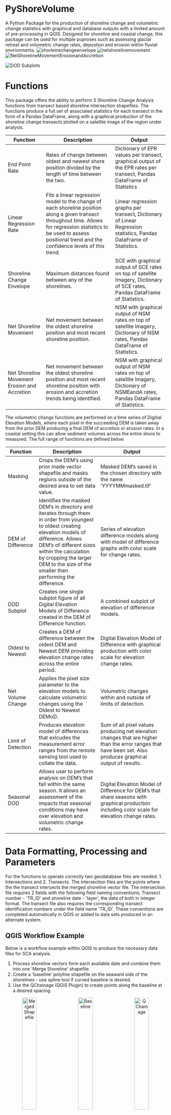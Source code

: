 # PyShoreVolume

A Python Package for the production of shoreline change and volumetric change statistics with graphical and database outputs with a limited amount of pre-processing in QGIS. Designed for shoreline and coastal change, this package can be used for multiple puproses such as assessing glacial retreat and volumetric change rates, depostion and erosion within fluvial envrionments. 
![shorleinechangeenvelope](https://user-images.githubusercontent.com/103570277/229756967-e0fdaede-57e7-4b3a-ba17-1da875539251.png)
![netshorelinemovement](https://user-images.githubusercontent.com/103570277/229757084-0e69bb95-7892-4495-ae91-84460d1654c6.png)
![NetShorelineMovementErosionandAccretion](https://user-images.githubusercontent.com/103570277/229799392-d8049410-7d93-404c-8f60-df2c8784a27a.png)


![DOD Subplots](https://user-images.githubusercontent.com/103570277/229829778-fed9f91b-dc0d-4bd5-b68f-d7d6650b2467.png)

# Functions 

This package offers the ability to perform 5 Shoreline Change Analysis functions from transect based shoreline intersection shapefiles. The functions produce a full set of associated statistics for each transect in the form of a Pandas DataFrame, along with a graphical production of the shoreline change transects plotted on a satellite image of the region under analysis. 

| Function | Description | Output |
| --- | --- | --- |
| End Point Rate | Rates of change between oldest and newest shore position divided by the length of time between the two. | Dictionary of EPR values per transect, graphical output of the EPR rates per transect, Pandas DataFrame of Statistics |
| Linear Regression Rate | Fits a linear regression model to the change of each shoreline position along a given transect throughout time. Allows for regression statistics to be used to assess positional trend and the confidence levels of this trend. | Linear regression graphs per transect, Dictionary of Linear Regression statistics, Pandas DataFrame of Statistics. |
| Shoreline Change Envelope | Maximum distances found between any of the shorelines. | SCE with graphical output of SCE rates on top of satellite Imagery, Dictionary of SCE rates, Pandas DataFrame of Statistics.|
| Net Shoreline Movement | Net movement between the oldest shoreline position and most recent shoreline position. | NSM with graphical output of NSM rates on top of satellite Imagery, Dictionary of NSM rates, Pandas DataFrame of Statistics.|
| Net Shoreline Movement Erosion and Accretion | Net movement between the oldest shoreline position and most recent shoreline position with erosion and accretion trends being identified. | NSM with graphical output of NSM rates on top of satellite Imagery, Dictionary of NSMEandA rates, Pandas DataFrame of Statistics. |


The volumetric change functions are performed on a time series of Digitial Elevation Models, where each pixel in the succeeding DEM is taken away from the prior DEM producing a final DEM of accretion or erosion rates. In a coastal setting this can allow sediment volumes across the entire shore to measured. The full range of functions are defined below. 

| Function | Description | Output |
| --- | --- | --- |
Masking | Crops the DEM’s using prior made vector shapefile and masks regions outside of the desired area to set data value. | Masked DEM’s saved in the chosen directory with the name ’YYYYMMmasked.tif’ |
DEM of Difference | Identifies the masked DEM’s in directory and iterates through them in order from youngest to oldest creating elevation models of difference. Allows DEM’s of different sizes within the calculation by cropping the larger DEM to the size of the smaller then performing the difference. | Series of elevation difference models along with model of difference graphs with color scale for change rates.|
|DOD Subplot | Creates one single subplot figure of all Digital Elevation Models of Difference created in the DEM of Difference function. | A combined subplot of elevation of difference models.|
Oldest to Newest | Creates a DEM of difference between the oldest DEM and Newest DEM providing elevation change rates across the entire period.| Digital Elevation Model of Difference with graphical production with color scale for elevation change rates. |
|Net Volume Change | Applies the pixel size parameter to the elevation models to calculate volumetric changes using the Oldest to Newest DEMoD.| Volumetric changes within and outside of limits of detection. 
Limit of Detection | Produces elevation model of differences that exlcudes the measurement error ranges from the remote sensing tool used to collate the data. | Sum of all pixel values producing net elevation changes that are higher than the error ranges that have been set. Also produces graphical output of results. |
Seasonal DOD | Allows user to perform analysis on DEM’s that fall within the same season. It allows an assessment of the impacts that seasonal conditions may have over elevation and volumetric change rates. |Digital Elevation Model of Difference for DEM’s that share seasons with graphical production including color scale for elevation change rates.|


# Data Formatting, Processing and Parameters

For the functions to operate correctly two geodatabase files are needed: 1. Intersections and 2. Transects. The intersection files are the points where the the transect intersects the merged shoreline vector file. The intersection file requires 2 fields with the following field naming conventions; Transect number - 'TR_ID' and shoreline date - 'layer', the data of both in integer format.  The transect file also requires the corresponding transect identification numbers under the field name 'TR_ID'. These conventions are completed automatically in QGIS or added to data sets produced in an alternate system. 

## QGIS Workflow Example

Below is a workflow example within QGIS to produce the necessary data files for SCA analysis. 

1. Process shoreline vectors form each available date and combine them into one 'Merge Shoreline' shapefile. 
2. Create a 'baseline' polyline shapefile on the seaward side of the shorelines - use spline tool if curved baseline is desired. 
3. Use the QChainage (QGIS Plugin) to create points along the baseline at a desired spacing.

<p align="center" width="100%">
<img align = 'left' width="30%" alt="Merged Shapefile" src="https://user-images.githubusercontent.com/103570277/233672883-4178cefb-fefa-4eaa-9459-1532cf992499.png">
<img align = 'center' width="30%" alt="Baseline" src="https://user-images.githubusercontent.com/103570277/233671156-7fe22018-2b71-4a69-82d6-d92e1960c293.png"> 
<img align = 'right' width="30%" alt="Q Chainage" src="https://user-images.githubusercontent.com/103570277/233670294-563e0c85-6bd3-4453-b387-c6ddd61abdb1.png">
</p>

4. Use the 'Snap Geometries to Layer' tool to assign the 'chain_baseline' points to the baseline. 
5. Use the 'Transect' tool to set perpendicular transects along the new Snapped Geometry line. 
6. Use 'Intersections' tool to create point file of intersections between Transects file and Merged Shoreline Shapefile. 

<p align="center" width="100%">
<img align = 'left' width="30%" alt="Snap Geoms" src="https://user-images.githubusercontent.com/103570277/233671304-a56a5dc6-956e-4724-8720-389998667b23.png"> 
<img align = 'center' width="30%" alt="Transect" src="https://user-images.githubusercontent.com/103570277/233673188-18ea963c-f780-4b47-a83b-ba730a1d3b9b.png">
<img align = 'right' width="30%" alt="Intersection Process" src="https://user-images.githubusercontent.com/103570277/233673213-db17c1f2-d0d8-464e-990d-8de0fa9096c9.png">
 </p>
 
7. Save both Intersection and Transect file to the desired directory. 
<img width="32%" alt="Intersections" src="https://user-images.githubusercontent.com/103570277/233673250-6dacea21-1041-4cfd-9815-5d7f8b944be1.png">
</p>

For the DEM functions a single polygon shapefile is required to define the region under analysis and mask the DEM's to the set region in question. 


## Configuration and Function Parameters 

Each set of functions are required to 
Initial configuration of the dataset is required to add the coordinates of the starting point of the transects (from the seaward side) to the intersection file, remove any duplicate shoreline contours found further along the transect and set up the results folder. The two groups of functions to perform the analysis are callable as seperate classes 1. SCA 2. DOD. Each contain a set of configuration parameters that need to be defined initially defined when creating an object of that class. 

Shoreline Change Analysis Parameters 

| Parameter | Description | Type |
|---|---|---|
| Intersects | The cleaned and configured intersection file | GeoDataFrame|
| save_to_path | Path to the results folder | Pathname | 
| transectplot | Sets the gap between the transect identification numbers on the plot | Integer |
| CRS |  Sets the Coordinate Reference System of the geometries in the dataframe | Integer| 
| ellipsoidal | Ellipsoid model corresponding to the CRS set. Used in the GeoPy distance measurements.| String |
| measurementerror | Instrument error ranges (meters) - used in EPR function| Float or Integer |
| georeferencingerror | Margin of error when georeferencnig an image or dataset - used in EPR function| Float or Integer | 
| distancemeasurerror | Error in the distance calculation - a product of the CRS and Ellipsoid model used |

DEM of Difference Parameters 
| Parameter | Description | Type |
|---|---|---|
| DODCRS | Coordinate reference system code set to the Digital Elevation Models | Integer |
| maskingCRS | CRS set to the DEM's during the masking function | String |
| path | Path to the data directory | Path name |
| save_to_path | Path to the results folder | Path name |
| pixelsize | Size of pixels in the DEM's (meters) | Float or Integer |
| titlesize | Size of the titles in each plot | Float or integer | 
| figwidth | Width of the plot | Float or integer | 
| figheight | Height of the plot | Float or integer | 
| subplotcols | Number of columns to be used in the subplot | Integer | 
| measurementerror | Instrument error ranges (meters) | Float or Intger |

# Example



```
from SCA import SCA
from DOD import DOD
from DataImportandTransectDefinition import DataImportandTransectDefinition 
import Geopandas and geopandas 

intersectdata = geopandas.read_file(r'intersections.shp')
baseline = geopandas.read_file(r'transect.shp')

directory = 'results/'
save_to_path = os.path.join(paths, directory)   
os.makedirs(save_to_path, exist_ok = True)  
```
Import transect and intersection shapefiles into a GeoPandas dataframe object and create a results folder. 

```
Datacleaning = DataImportandTransectDefinition(CRS = 4326, intersects = intersectdata, transects = baseline)
intersected = Datacleaning.transectstartlocator()
intersected = Datacleaning.cleaning()
```

Data Cleaning and Transect definition is designed to  Create an object of this class with configurations set - CRS, Intersect data and transect data. There two transect locator functions - this is as the coordinates of the transect stating points can some time be read on the landward side. If this is the case then Erosion and Accretion  will not be calculated correctly. If the transectstartlocator is incorrect, use the other option transectstartlocator2, both functions produce a plot of the coordinates which can be reviewed to see if correct coordinates are obtained. The cleaning function removes any duplicate intersections along each transect, keeping the one nearest to the seaward baseline.

```
PORTH = SCA(ellipsoidal = 'WGS-84', save_to_path = save_to_path, transectplot = 10, CRS = 4326, measurementerror = 0.4, georeferencingerror = 0, distancemeasureerror = 0,intersectednew = intersectdata) 

Porthlrr = PORTH.LRR()
PorthSCE = PORTH.SCE()
PorthEPR = PORTH.EPR()
Porthnsm = PORTH.NSM()
Porthnsmeanda = PORTH.NSMEandA()
```
Set the configurations for the SCA analysis functions. An instance of this class can the be created and named after the region under analysis. Each of the methods provide a graphical output and the output results dataframe can be saved as a variable in the Python Interface as well as getting automatically saved in the results folder. 


```
PORTHDOD = DOD(subplotcols =  2, titlesize =  6, pixelsize = 1, DODCRS = 4326, figwidth = 5,
figheight = 10, save_to_path = save_to_path, path = paths, MaskingCRS = 'EPSG:4326', measurementerror = 0.15)

PORTHDOD.Masking()
PORTHDOD.DEMofDifference()
PORTHDOD.DODSubPlot()
PORTHDOD.winterDOD()
PORTHDOD.OldesttoNewest()
PORTHDOD.NetVolumeChange()
```

Configuration of the Digital Elevation Model of Difference functions takes 10 arguments. subplotcols defines number of columns in the subplot, titlesize adjusts the titlesize according matplotlib sizing conventions, pixelsize is the size of each pixel in m2, DODCRS the coordinate reference system given to the newly made DEM models, figurewidth and figureheight are plot dimensions sizes, path and save_to_path are the paths to the data directory folders and results folder repectively, MaskingCRS requires a Proj4 EPSG code and applies it to the masked DEM's meta data, measurement error is the error ranges of the elevation data to calcuate Limit of detection. 

Again an instance of the class with these specifed parameters can be created. The masking method needs to be deployed prior any other method being used. The DEMofDifference and Seasonal methods need to be performed prior to any subplot method being used. The Oldest to Newest method also needs to be performed prior to the Net Volume Change method. 

# Licence

The project is licensed under the MIT license.
